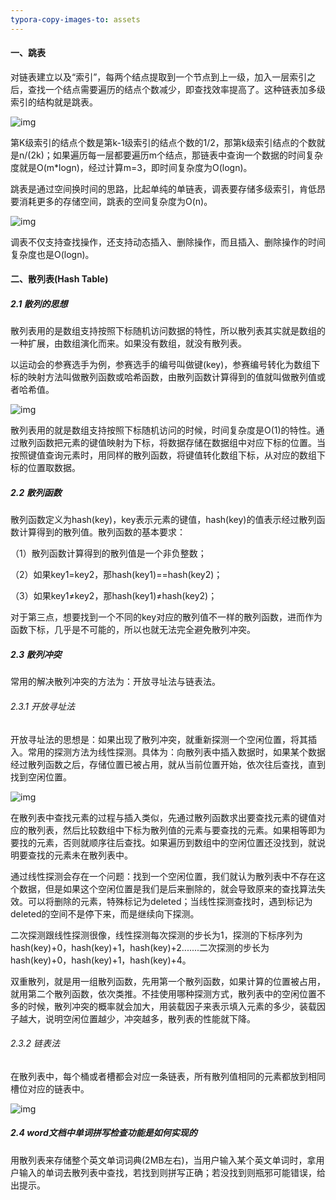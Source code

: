 ```yaml
---
typora-copy-images-to: assets
---
```


#### 一、跳表

对链表建立以及“索引”，每两个结点提取到一个节点到上一级，加入一层索引之后，查找一个结点需要遍历的结点个数减少，即查找效率提高了。这种链表加多级索引的结构就是跳表。

![img](D:\Git\2_Conclusion\Myself\assets\14753c824a5ee4a976ea799727adc78e.jpg)

第K级索引的结点个数是第k-1级索引的结点个数的1/2，那第k级索引结点的个数就是n/(2k)；如果遍历每一层都要遍历m个结点，那链表中查询一个数据的时间复杂度就是O(m*logn)，经过计算m=3，即时间复杂度为O(logn)。

跳表是通过空间换时间的思路，比起单纯的单链表，调表要存储多级索引，肯低昂要消耗更多的存储空间，跳表的空间复杂度为O(n)。

![img](D:\Git\2_Conclusion\Myself\assets\100e9d6e5abeaae542cf7841be3f8255.jpg)

调表不仅支持查找操作，还支持动态插入、删除操作，而且插入、删除操作的时间复杂度也是O(logn)。

#### 二、散列表(Hash Table)

##### 2.1 散列的思想

散列表用的是数组支持按照下标随机访问数据的特性，所以散列表其实就是数组的一种扩展，由数组演化而来。如果没有数组，就没有散列表。

以运动会的参赛选手为例，参赛选手的编号叫做键(key)，参赛编号转化为数组下标的映射方法叫做散列函数或哈希函数，由散列函数计算得到的值就叫做散列值或者哈希值。

![img](D:\Git\2_Conclusion\Myself\assets\92c89a57e21f49d2f14f4424343a2773.jpg)

散列表用的就是数组支持按照下标随机访问的时候，时间复杂度是O(1)的特性。通过散列函数把元素的键值映射为下标，将数据存储在数据组中对应下标的位置。当按照键值查询元素时，用同样的散列函数，将键值转化数组下标，从对应的数组下标的位置取数据。

##### 2.2 散列函数

散列函数定义为hash(key)，key表示元素的键值，hash(key)的值表示经过散列函数计算得到的散列值。散列函数的基本要求：

（1）散列函数计算得到的散列值是一个非负整数；

（2）如果key1=key2，那hash(key1)==hash(key2)；

（3）如果key1≠key2，那hash(key1)≠hash(key2)；

对于第三点，想要找到一个不同的key对应的散列值不一样的散列函数，进而作为函数下标，几乎是不可能的，所以也就无法完全避免散列冲突。

##### 2.3 散列冲突

常用的解决散列冲突的方法为：开放寻址法与链表法。

###### 2.3.1 开放寻址法

开放寻址法的思想是：如果出现了散列冲突，就重新探测一个空闲位置，将其插入。常用的探测方法为线性探测。具体为：向散列表中插入数据时，如果某个数据经过散列函数之后，存储位置已被占用，就从当前位置开始，依次往后查找，直到找到空闲位置。

![img](D:\Git\2_Conclusion\Myself\assets\5c31a3127cbc00f0c63409bbe1fbd0d5.jpg)

在散列表中查找元素的过程与插入类似，先通过散列函数求出要查找元素的键值对应的散列表，然后比较数组中下标为散列值的元素与要查找的元素。如果相等即为要找的元素，否则就顺序往后查找。如果遍历到数组中的空闲位置还没找到，就说明要查找的元素未在散列表中。

通过线性探测会存在一个问题：找到一个空闲位置，我们就认为散列表中不存在这个数据，但是如果这个空闲位置是我们是后来删除的，就会导致原来的查找算法失效。可以将删除的元素，特殊标记为deleted；当线性探测查找时，遇到标记为deleted的空间不是停下来，而是继续向下探测。

二次探测跟线性探测很像，线性探测每次探测的步长为1，探测的下标序列为hash(key)+0，hash(key)+1，hash(key)+2.......二次探测的步长为hash(key)+0，hash(key)+1，hash(key)+4。

双重散列，就是用一组散列函数，先用第一个散列函数，如果计算的位置被占用，就用第二个散列函数，依次类推。不挂使用哪种探测方式，散列表中的空闲位置不多的时候，散列冲突的概率就会加大，用装载因子来表示填入元素的多少，装载因子越大，说明空闲位置越少，冲突越多，散列表的性能就下降。

###### 2.3.2 链表法

在散列表中，每个桶或者槽都会对应一条链表，所有散列值相同的元素都放到相同槽位对应的链表中。

![img](D:\Git\2_Conclusion\Myself\assets\a4b77d593e4cb76acb2b0689294ec17f.jpg)

##### 2.4 word文档中单词拼写检查功能是如何实现的

用散列表来存储整个英文单词词典(2MB左右)，当用户输入某个英文单词时，拿用户输入的单词去散列表中查找，若找到则拼写正确；若没找到则瓶邪可能错误，给出提示。
